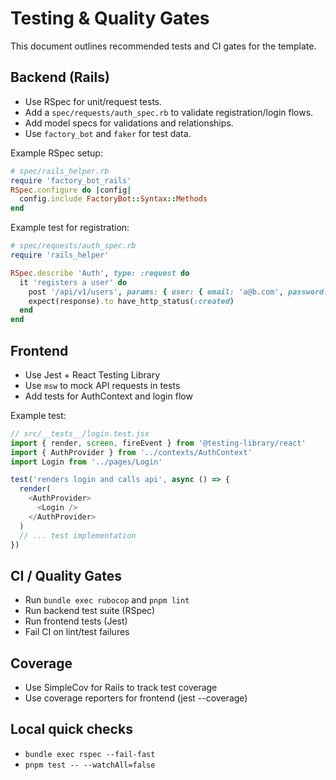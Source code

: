 # Testing & Quality Gates

This document outlines recommended tests and CI gates for the template.

## Backend (Rails)

- Use RSpec for unit/request tests.
- Add a `spec/requests/auth_spec.rb` to validate registration/login flows.
- Add model specs for validations and relationships.
- Use `factory_bot` and `faker` for test data.

Example RSpec setup:

```ruby
# spec/rails_helper.rb
require 'factory_bot_rails'
RSpec.configure do |config|
  config.include FactoryBot::Syntax::Methods
end
```

Example test for registration:

```ruby
# spec/requests/auth_spec.rb
require 'rails_helper'

RSpec.describe 'Auth', type: :request do
  it 'registers a user' do
    post '/api/v1/users', params: { user: { email: 'a@b.com', password: 'password', password_confirmation: 'password' } }
    expect(response).to have_http_status(:created)
  end
end
```

## Frontend

- Use Jest + React Testing Library
- Use `msw` to mock API requests in tests
- Add tests for AuthContext and login flow

Example test:

```js
// src/__tests__/login.test.jsx
import { render, screen, fireEvent } from '@testing-library/react'
import { AuthProvider } from '../contexts/AuthContext'
import Login from '../pages/Login'

test('renders login and calls api', async () => {
  render(
    <AuthProvider>
      <Login />
    </AuthProvider>
  )
  // ... test implementation
})
```

## CI / Quality Gates

- Run `bundle exec rubocop` and `pnpm lint`
- Run backend test suite (RSpec)
- Run frontend tests (Jest)
- Fail CI on lint/test failures

## Coverage

- Use SimpleCov for Rails to track test coverage
- Use coverage reporters for frontend (jest --coverage)

## Local quick checks

- `bundle exec rspec --fail-fast`
- `pnpm test -- --watchAll=false`

